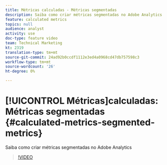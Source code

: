 ```yaml
---
title: Métricas calculadas - Métricas segmentadas
description: Saiba como criar métricas segmentadas no Adobe Analytics
feature: calculated metrics
topics: null
audience: analyst
activity: use
doc-type: feature video
team: Technical Marketing
kt: 2319
translation-type: tm+mt
source-git-commit: 24ad92b0ccdf1112e3ed4a0968cd47db757598c3
workflow-type: tm+mt
source-wordcount: '26'
ht-degree: 0%

---
```



# [!UICONTROL Métricas]calculadas: Métricas segmentadas {#calculated-metrics-segmented-metrics}

Saiba como criar métricas segmentadas no Adobe Analytics

>[!VIDEO](https://video.tv.adobe.com/v/25409/?quality=12)
